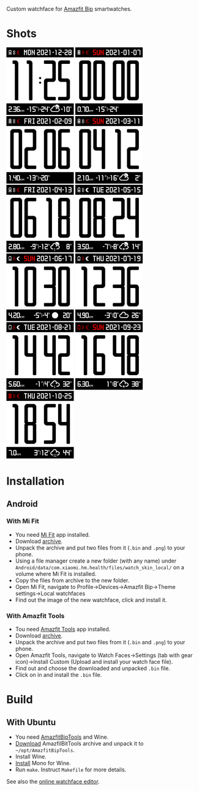 Custom watchface for [Amazfit Bip](https://en.amazfit.com/bip.html) smartwatches.

# Shots

![](watchface/gelin-2021_packed_static.png)
![](watchface/gelin-2021_packed_animated_0.png) 
![](watchface/gelin-2021_packed_animated_1.png) 
![](watchface/gelin-2021_packed_animated_2.png)
![](watchface/gelin-2021_packed_animated_3.png)
![](watchface/gelin-2021_packed_animated_4.png)
![](watchface/gelin-2021_packed_animated_5.png)
![](watchface/gelin-2021_packed_animated_6.png)
![](watchface/gelin-2021_packed_animated_7.png)
![](watchface/gelin-2021_packed_animated_8.png)
![](watchface/gelin-2021_packed_animated_9.png)

# Installation

## Android

### With Mi Fit

* You need [Mi Fit](https://play.google.com/store/apps/details?id=com.xiaomi.hm.health) app installed.
* Download [archive](https://github.com/gelin/bip-watchface/releases/download/2021/gelin-2021.zip).
* Unpack the archive and put two files from it (`.bin` and `.png`) to your phone.
* Using a file manager create a new folder (with any name) under `Android/data/com.xiaomi.hm.health/files/watch_skin_local/` on a volume where Mi Fit is installed.
* Copy the files from archive to the new folder.
* Open Mi Fit, navigate to Profile→Devices→Amazfit Bip→Theme settings→Local watchfaces
* Find out the image of the new watchface, click and install it.

### With Amazfit Tools

* Tou need [Amazfit Tools](https://play.google.com/store/apps/details?id=cz.zdenekhorak.amazfittools) app installed.
* Download [archive](https://github.com/gelin/bip-watchface/releases/download/2021/gelin-2021.zip).
* Unpack the archive and put two files from it (`.bin` and `.png`) to your phone.
* Open Amazfit Tools, navigate to Watch Faces→Settings (tab with gear icon)→Install Custom (Upload and install your watch face file).
* Find out and choose the downloaded and unpacked `.bin` file.
* Click on in and install the `.bin` file.

# Build

## With Ubuntu

* You need [AmazfitBipTools](https://bitbucket.org/valeronm/amazfitbiptools/) and Wine.
* [Download](https://bitbucket.org/valeronm/amazfitbiptools/downloads/) AmazfilBitTools archive and unpack it to `~/opt/AmazfitBipTools`.
* Install Wine.
* [Install](https://askubuntu.com/a/992215/123682) Mono for Wine.
* Run `make`. Instruct `Makefile` for more details.

See also the [online watchface editor](https://v1ack.github.io/watchfaceEditor/).
